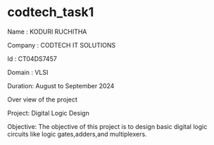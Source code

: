 # codtech_task1

Name    : KODURI RUCHITHA

Company : CODTECH IT SOLUTIONS

Id      : CT04DS7457

Domain  : VLSI

Duration: August to September 2024

Over view of the project

Project: Digital Logic Design

Objective:
The objective of this project is to design basic digital logic circuits like logic gates,adders,and multiplexers.


